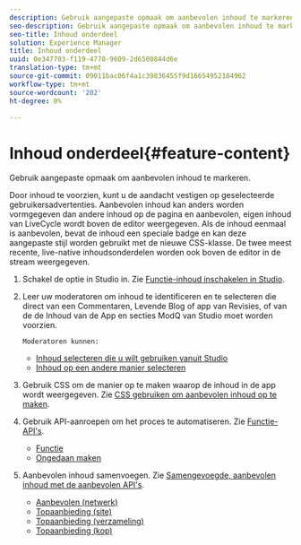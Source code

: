 ```yaml
---
description: Gebruik aangepaste opmaak om aanbevolen inhoud te markeren.
seo-description: Gebruik aangepaste opmaak om aanbevolen inhoud te markeren.
seo-title: Inhoud onderdeel
solution: Experience Manager
title: Inhoud onderdeel
uuid: 0e347703-f119-4778-9609-2d6500844d6e
translation-type: tm+mt
source-git-commit: 09011bac06f4a1c39836455f9d16654952184962
workflow-type: tm+mt
source-wordcount: '202'
ht-degree: 0%

---
```



# Inhoud onderdeel{#feature-content}

Gebruik aangepaste opmaak om aanbevolen inhoud te markeren.

Door inhoud te voorzien, kunt u de aandacht vestigen op geselecteerde gebruikersadvertenties. Aanbevolen inhoud kan anders worden vormgegeven dan andere inhoud op de pagina en aanbevolen, eigen inhoud van LiveCycle wordt boven de editor weergegeven. Als de inhoud eenmaal is aanbevolen, bevat de inhoud een speciale badge en kan deze aangepaste stijl worden gebruikt met de nieuwe CSS-klasse. De twee meest recente, live-native inhoudsonderdelen worden ook boven de editor in de stream weergegeven.

1. Schakel de optie in Studio in. Zie [Functie-inhoud inschakelen in Studio](/help/using/c-features-livefyre/c-content-collection-tags/t-enable-featuring-content-in-studio.md#t_enable_featuring_content_in_studio).
1. Leer uw moderatoren om inhoud te identificeren en te selecteren die direct van een Commentaren, Levende Blog of app van Revisies, of van de de Inhoud van de App en secties ModQ van Studio moet worden voorzien.

       Moderatoren kunnen:
   
   * [Inhoud selecteren die u wilt gebruiken vanuit Studio](/help/using/c-features-livefyre/c-content-collection-tags/t-select-content-to-feature-from-studio.md#select_content_to_feature_from_studio)
   * [Inhoud op een andere manier selecteren](/help/using/c-features-livefyre/c-content-collection-tags/t-select-content-to-feature.md#t_select_content_to_feature)

1. Gebruik CSS om de manier op te maken waarop de inhoud in de app wordt weergegeven. Zie [CSS gebruiken om aanbevolen inhoud op te maken](/help/implementation/c-app-customizations/c-use-css-to-style-featured-content.md).
1. Gebruik API-aanroepen om het proces te automatiseren. Zie [Functie-API&#39;s](/help/implementation/c-app-customizations/c-feature-apis.md).

   * [Functie](#c_feature_apis/section_jpw_nqw_xz)
   * [Ongedaan maken](#c_feature_apis/section_knh_mqw_xz)

1. Aanbevolen inhoud samenvoegen. Zie [Samengevoegde, aanbevolen inhoud met de aanbevolen API&#39;s](/help/implementation/c-app-customizations/c-aggregated-featured-content-using-the-featured-apis.md).

   * [Aanbevolen (netwerk)](/help/implementation/c-app-customizations/c-aggregated-featured-content-using-the-featured-apis.md#section_cgm_1nw_xz)
   * [Topaanbieding (site)](/help/implementation/c-app-customizations/c-aggregated-featured-content-using-the-featured-apis.md#section_lq5_ymw_xz)
   * [Topaanbieding (verzameling)](/help/implementation/c-app-customizations/c-aggregated-featured-content-using-the-featured-apis.md#section_kgc_xmw_xz)
   * [Topaanbieding (kop)](/help/implementation/c-app-customizations/c-aggregated-featured-content-using-the-featured-apis.md#section_n4b_lmw_xz)

